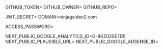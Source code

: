 GITHUB_TOKEN=
GITHUB_OWNER=
GITHUB_REPO=

JWT_SECRET=
DOMAIN=ninjagaiden2.com

ACCESS_PASSWORD=

NEXT_PUBLIC_GOOGLE_ANALYTICS_ID=G-8KZ020E7D5
NEXT_PUBLIC_PLAUSIBLE_URL=
NEXT_PUBLIC_GOOGLE_ADSENSE_ID=